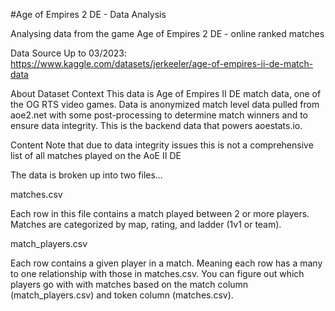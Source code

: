 #Age of Empires 2 DE - Data Analysis

Analysing data from the game Age of Empires 2 DE - online ranked matches

Data Source Up to 03/2023: https://www.kaggle.com/datasets/jerkeeler/age-of-empires-ii-de-match-data

About Dataset
Context
This data is Age of Empires II DE match data, one of the OG RTS video games. Data is anonymized match level data pulled from aoe2.net with some post-processing to determine match winners and to ensure data integrity. This is the backend data that powers aoestats.io.

Content
Note that due to data integrity issues this is not a comprehensive list of all matches played on the AoE II DE

The data is broken up into two files…

matches.csv

Each row in this file contains a match played between 2 or more players. Matches are categorized by map, rating, and ladder (1v1 or team).

match_players.csv

Each row contains a given player in a match. Meaning each row has a many to one relationship with those in matches.csv. You can figure out which players go with with matches based on the match column (match_players.csv) and token column (matches.csv).

